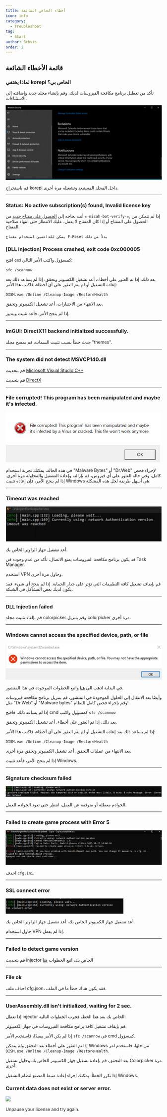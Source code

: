 ```yaml
---
title: أخطاء الحاقن الشائعة
icon: info
category:
  - Troubleshoot
tag:
  - Start
author: Schvis
order: 2
---
```


## قائمة الأخطاء الشائعة

### لماذا يختفي korepi الخاص بي؟

تأكد من تعطيل برنامج مكافحة الفيروسات لديك، وقم بإنشاء مجلد جديد وإضافته إلى الاستثناءات.

![](/assets/images/docs/202312/virus.png)

قم باستخراج korepi داخل المجلد المستبعد وتشغيله مرة أخرى.

---
### Status: No active subscription(s) found, Invalid license key

أنت بحاجه إلى [الحصول على مفتاح جديد](../guide/getkey.md) من `⁠★⋅micah-bot-verify⋅★`, إذا لم تتمكن من الحصول على المفتاح أو إذا كان المفتاح لا يعمل، عليك الانتظار حتى انتهاء صلاحية المفتاح.

`يمكن للداعمين استخدام مفتاح F:Reset بدلاً من ذلك`

### [DLL injection]  Process crashed, exit code 0xc000005

افتح `cmd` كمسؤول واكتب الأمر التالي:

`sfc /scannow`

بعد ذلك، إذا تم العثور على أخطاء، أعد تشغيل الكمبيوتر وتحقق.
إذا لم يساعد ذلك بعد إعادة التشغيل أو لم يتم العثور على أي أخطاء، فاكتب هذا الأمر:

`DISM.exe /Online /Cleanup-Image /RestoreHealth`

بعد الانتهاء من الاختبارات، أعد تشغيل الكمبيوتر وتحقق.

إذا لم ينجح الأمر، فأعد تثبيت ويندوز.

---
### ImGUI: DirectX11 backend initialized successfully.

حدث خطأ بسبب تثبيت السمات، قم بمسح مجلد "themes".

---
### The system did not detect MSVCP140.dll

قم بتحديث [Microsoft Visual Studio C++](https://learn.microsoft.com/en-us/cpp/windows/latest-supported-vc-redist?view=msvc-170#visual-studio-2015-2017-2019-and-2022)

قم بتحديث [DirectX](https://www.microsoft.com/en-us/download/details.aspx?id=35)

---
### File corrupted! This program has been manipulated and maybe it's infected.

![](/assets/images/docs/202312/virus2.png)

في هذه الحالة، يمكنك تجربة استخدام "Malware Bytes" أو "Dr.Web" لإجراء فحص كامل، وفي حالة العثور على أي فيروس، قم بإزالته وإعادة التشغيل والمحاولة مرة أخرى. إذا لم ينجح الأمر، فإن إعادة تثبيت Windows هي أسهل طريقة لحل هذه المشكلة.

---
### Timeout was reached

![](/assets/images/docs/202312/error1.png)

أعد تشغيل جهاز الراوتر الخاص بك.

قد يكون برنامج مكافحة الفيروسات يمنع الاتصال، تأكد من عدم وجوده في Task Manager.

استخدم VPN وحاول مرة أخرى.

قم بإيقاف تشغيل كافة التطبيقات التي تؤثر على جدار الحماية. إذا لم ينجح أي شيء، فقد يكون لديك بعض المشاكل في الشبكة.

---
### DLL Injection failed

قم بإلغاء تثبيت مجلد colorpicker وقم بتنزيل colorpicker مرة أخرى.

---
### Windows cannot access the specified device, path, or file

![](/assets/images/docs/202312/error2.png)

في البداية اذهب الى [هنا](https://support.microsoft.com/en-us/topic/-windows-cannot-access-the-specified-device-path-or-file-error-when-you-try-to-install-update-or-start-a-program-or-file-46361133-47ed-6967-c13e-e75d3cc29657) واتبع الخطوات الموجودة في هذا المنشور.

وأيضًا بعد الانتقال إلى الحلول الموجودة في المنشور، قم بتنزيل برنامج مكافحة فيروسات مثل "Dr.Web" أو "Malware bytes" وقم بإجراء فحص كامل للنظام!

إذا لم يساعد ذلك، فافتح cmd كمسؤول واكتب `sfc /scannow`

بعد ذلك، إذا تم العثور على أخطاء، أعد تشغيل الكمبيوتر وتحقق.

إذا لم يساعد ذلك بعد إعادة التشغيل أو لم يتم العثور على أي أخطاء، فاكتب هذا الأمر:

`DISM.exe /Online /Cleanup-Image /RestoreHealth`

بعد الانتهاء من عمليات التحقق، أعد تشغيل الكمبيوتر وتحقق مرة أخرى.

إذا لم ينجح الأمر، فأعد تثبيت Windows.

---
### Signature checksum failed

![](/assets/images/docs/202312/checksum.png)

الخوادم معطلة أو متوقفة عن العمل، انتظر حتى تعود الخوادم للعمل.

---
### Failed to create game process with Error 5

![](/assets/images/docs/202312/error3.png)

احدف `cfg.ini`.

---
### SSL connect error

![](/assets/images/docs/202312/error4.png)

أعد تشغيل جهاز الكمبيوتر الخاص بك، أعد تشغيل جهاز الراوتر الخاص بك.

حاول استخدام VPN إذا لم يعمل.

---
### Failed to detect game version

قم بتحديث injector الخاص بك، اتبع الخطوات [هنا](../start/download.md)

---
### File ok

احذف ملف cfg.json، فقد يكون هناك خطأ ما في الملف.

---
### UserAssembly.dll isn't initialized, waiting for 2 sec.

إذا تعطل injector الخاص بك بعد هذا الخط، فجرب الخطوات التالية:

قم بإيقاف تشغيل كافة برامج مكافحة الفيروسات في جهاز الكمبيوتر.

إذا لم يكن الأمر مفيدًا، فاستخدم الأمر `sfc /scannow` في cmd كمسؤول.

إذا تم العثور على أخطاء بعد التحقق ولم يتمكن Windows من حلها، فاستخدم امر `DISM.exe /Online /Cleanup-Image /RestoreHealth`. 

بعد التحقق، قم بإعادة تشغيل جهاز الكمبيوتر الخاص بك وحاول تشغيل Colorpicker مرة أخرى.

إذا تكرر الخطأ، يمكنك إجراء إعادة ضبط المصنع لنظام التشغيل Windows.

### Current data does not exist or server error.

![](/assets/images/docs/202312/error.png)

Unpause your license and try again.

